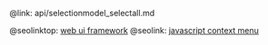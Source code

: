 @link: api/selectionmodel_selectall.md

@seolinktop: [web ui framework](https://webix.com)
@seolink: [javascript context menu](https://webix.com/widget/contextmenu/)